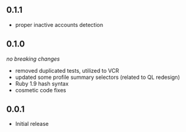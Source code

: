 ## 0.1.1

- proper inactive accounts detection

## 0.1.0
_no breaking changes_

- removed duplicated tests, utilized to VCR
- updated some profile summary selectors (related to QL redesign)
- Ruby 1.9 hash syntax
- cosmetic code fixes

## 0.0.1

- Initial release
